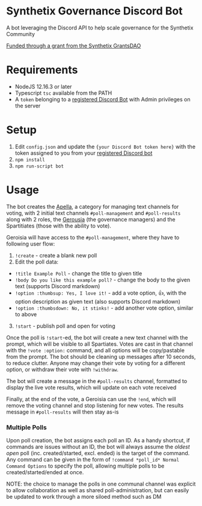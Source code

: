 # Synthetix Governance Discord Bot

A bot leveraging the Discord API to help scale governance for the Synthetix Community

[Funded through a grant from the Synthetix GrantsDAO](https://github.com/Synthetixio/snx-grants-dao/blob/master/proposals/snx-governance-discord-bot.md)

# Requirements

- NodeJS 12.16.3 or later
- Typescript `tsc` available from the PATH
- A `token` belonging to a [registered Discord Bot](https://discord.com/developers/applications) with Admin privileges on the server

# Setup

1. Edit `config.json` and update the `{your Discord Bot token here}` with the token assigned to you from your [registered Discord bot](https://discord.com/developers/applications)
2. `npm install`
3. `npm run-script bot`

# Usage

The bot creates the [Apella](https://en.wikipedia.org/wiki/Spartiate), a category for managing text channels for voting, with 2 initial text channels `#poll-management` and `#poll-results` along with 2 roles, the [Gerousia](https://en.wikipedia.org/wiki/Gerousia) (the governance managers) and the Spartitiates (those with the ability to vote).

Geroisia will have access to the `#poll-management`, where they have to following user flow:

1. `!create` - create a blank new poll
2. Edit the poll data:
  * `!title Example Poll` - change the title to given title
  * `!body Do you like this example poll?` - change the body to the given text (supports Discord markdown)
  * `!option :thumbsup: Yes, I love it!` - add a vote option, :thumbsup:, with the option description as given text (also supports Discord markdown)
  * `!option :thumbsdown: No, it stinks!` - add another vote option, similar to above
3. `!start` - publish poll and open for voting

Once the poll is `!start`-ed, the bot will create a new text channel with the prompt, which will be visible to all Spartiates.  Votes are cast in that channel with the `!vote :option:` command, and all options will be copy/pastable from the prompt.  The bot should be cleaning up messages after 10 seconds, to reduce clutter.  Anyone may change their vote by voting for a different option, or withdraw their vote with `!withdraw`.

The bot will create a message in the `#poll-results` channel, formatted to display the live vote results, which will update on each vote received

Finally, at the end of the vote, a Geroisia can use the `!end`, which will remove the voting channel and stop listening for new votes.  The results message in `#poll-results` will then stay as-is

### Multiple Polls

Upon poll creation, the bot assigns each poll an ID.  As a handy shortcut, if commands are issues without an ID, the bot will always assume the *oldest open* poll (inc. created/started, excl. ended) is the target of the command.  Any command can be given in the form of `!command *poll_id* Normal Command Options` to specify the poll, allowing multiple polls to be created/started/ended at once.

NOTE: the choice to manage the polls in one communal channel was explicit to allow collaboration as well as shared poll-administration, but can easily be updated to work through a more siloed method such as DM